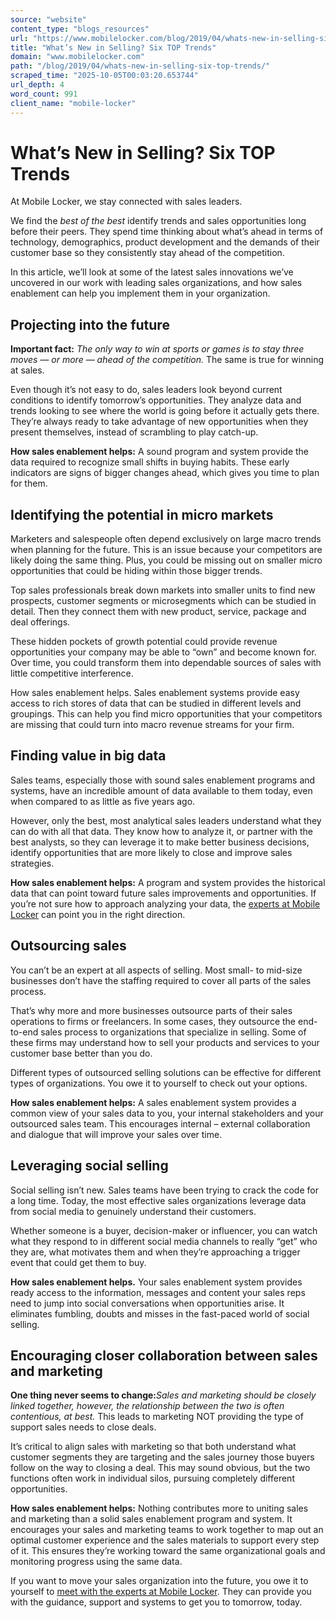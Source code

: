 ```yaml
---
source: "website"
content_type: "blogs_resources"
url: "https://www.mobilelocker.com/blog/2019/04/whats-new-in-selling-six-top-trends/"
title: "What’s New in Selling? Six TOP Trends"
domain: "www.mobilelocker.com"
path: "/blog/2019/04/whats-new-in-selling-six-top-trends/"
scraped_time: "2025-10-05T00:03:20.653744"
url_depth: 4
word_count: 991
client_name: "mobile-locker"
---
```


# What’s New in Selling? Six TOP Trends

At Mobile Locker, we stay connected with sales leaders.

We find the _best of the best_ identify trends and sales opportunities long before their peers. They spend time thinking about what’s ahead in terms of technology, demographics, product development and the demands of their customer base so they consistently stay ahead of the competition.

In this article, we’ll look at some of the latest sales innovations we’ve uncovered in our work with leading sales organizations, and how sales enablement can help you implement them in your organization.

## Projecting into the future

**Important fact:** _The only way to win at sports or games is to stay three moves — or more — ahead of the competition._ The same is true for winning at sales.

Even though it’s not easy to do, sales leaders look beyond current conditions to identify tomorrow’s opportunities. They analyze data and trends looking to see where the world is going before it actually gets there. They’re always ready to take advantage of new opportunities when they present themselves, instead of scrambling to play catch-up.

**How sales enablement helps:** A sound program and system provide the data required to recognize small shifts in buying habits. These early indicators are signs of bigger changes ahead, which gives you time to plan for them.

## Identifying the potential in micro markets

Marketers and salespeople often depend exclusively on large macro trends when planning for the future. This is an issue because your competitors are likely doing the same thing. Plus, you could be missing out on smaller micro opportunities that could be hiding within those bigger trends.

Top sales professionals break down markets into smaller units to find new prospects, customer segments or microsegments which can be studied in detail. Then they connect them with new product, service, package and deal offerings.

These hidden pockets of growth potential could provide revenue opportunities your company may be able to “own” and become known for. Over time, you could transform them into dependable sources of sales with little competitive interference.

How sales enablement helps. Sales enablement systems provide easy access to rich stores of data that can be studied in different levels and groupings. This can help you find micro opportunities that your competitors are missing that could turn into macro revenue streams for your firm.

## Finding value in big data

Sales teams, especially those with sound sales enablement programs and systems, have an incredible amount of data available to them today, even when compared to as little as five years ago.

However, only the best, most analytical sales leaders understand what they can do with all that data. They know how to analyze it, or partner with the best analysts, so they can leverage it to make better business decisions, identify opportunities that are more likely to close and improve sales strategies.

**How sales enablement helps:** A program and system provides the historical data that can point toward future sales improvements and opportunities. If you’re not sure how to approach analyzing your data, the [experts at Mobile Locker](https://www.mobilelocker.com/about/) can point you in the right direction.

## Outsourcing sales

You can’t be an expert at all aspects of selling. Most small- to mid-size businesses don’t have the staffing required to cover all parts of the sales process.

That’s why more and more businesses outsource parts of their sales operations to firms or freelancers. In some cases, they outsource the end-to-end sales process to organizations that specialize in selling. Some of these firms may understand how to sell your products and services to your customer base better than you do.

Different types of outsourced selling solutions can be effective for different types of organizations. You owe it to yourself to check out your options.

**How sales enablement helps:** A sales enablement system provides a common view of your sales data to you, your internal stakeholders and your outsourced sales team. This encourages internal – external collaboration and dialogue that will improve your sales over time.

## Leveraging social selling

Social selling isn’t new. Sales teams have been trying to crack the code for a long time. Today, the most effective sales organizations leverage data from social media to genuinely understand their customers.

Whether someone is a buyer, decision-maker or influencer, you can watch what they respond to in different social media channels to really “get” who they are, what motivates them and when they’re approaching a trigger event that could get them to buy.

**How sales enablement helps.** Your sales enablement system provides ready access to the information, messages and content your sales reps need to jump into social conversations when opportunities arise. It eliminates fumbling, doubts and misses in the fast-paced world of social selling.

## Encouraging closer collaboration between sales and marketing

**One thing never seems to change:**_Sales and marketing should be closely linked together, however, the relationship between the two is often contentious, at best._  This leads to marketing NOT providing the type of support sales needs to close deals.

It’s critical to align sales with marketing so that both understand what customer segments they are targeting and the sales journey those buyers follow on the way to closing a deal. This may sound obvious, but the two functions often work in individual silos, pursuing completely different opportunities.

**How sales enablement helps:** Nothing contributes more to uniting sales and marketing than a solid sales enablement program and system. It encourages your sales and marketing teams to work together to map out an optimal customer experience and the sales materials to support every step of it. This ensures they’re working toward the same organizational goals and monitoring progress using the same data.

If you want to move your sales organization into the future, you owe it to yourself to [meet with the experts at Mobile Locker](https://www.mobilelocker.com/demo/). They can provide you with the guidance, support and systems to get you to tomorrow, today.